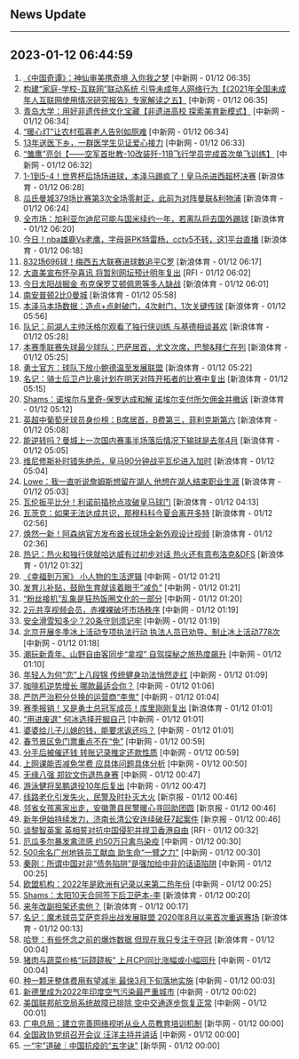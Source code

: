 ## News Update
---
2023-01-12 06:44:59
---
1. <a target="_blank" href="http://www.chinanews.com//cul/2023/01-12/9933135.shtml">《中国奇谭》：神仙审美携奇境 入你我之梦</a> [中新网 - 01/12 06:35]
2. <a target="_blank" href="http://www.chinanews.com//sh/2023/01-12/9933134.shtml">构建“家庭-学校-互联网”联动系统 引导未成年人网络行为【《2021年全国未成年人互联网使用情况研究报告》专家解读之五】</a> [中新网 - 01/12 06:35]
3. <a target="_blank" href="http://www.chinanews.com//cul/2023/01-12/9933133.shtml">青岛大学：用好非遗传统文化宝藏【非遗进高校 探索美育新模式】</a> [中新网 - 01/12 06:34]
4. <a target="_blank" href="http://www.chinanews.com//sh/2023/01-12/9933132.shtml">“暖心灯”让农村孤寡老人告别如厕难</a> [中新网 - 01/12 06:34]
5. <a target="_blank" href="http://www.chinanews.com//sh/2023/01-12/9933131.shtml">13年送医下乡，一群医学生见证爱心接力</a> [中新网 - 01/12 06:33]
6. <a target="_blank" href="http://www.chinanews.com//gn/2023/01-12/9933130.shtml">“雏鹰”亮剑【——空军首批教-10改装歼-11B飞行学员完成首次单飞训练】</a> [中新网 - 01/12 06:32]
7. <a target="_blank" href="https://k.sina.cn/article_1436416680_559dfaa8001015rdt.html?from=sports&subch=global">1-1到5-4！世界杯后场场进球，本泽马踢疯了！皇马杀进西超杯决赛</a> [新浪体育 - 01/12 06:28]
8. <a target="_blank" href="https://k.sina.cn/article_2018499075_784fda0302001kxn9.html?from=sports&subch=osport">瓜氏曼城379场比赛第3次全场零射正，此前为对阵曼联&利物浦</a> [新浪体育 - 01/12 06:24]
9. <a target="_blank" href="https://k.sina.cn/article_2018499075_784fda0302001kxn5.html?from=sports&subch=osport">全市场：加利亚尔迪尼可能与国米续约一年，若离队将去国外踢球</a> [新浪体育 - 01/12 06:20]
10. <a target="_blank" href="https://k.sina.cn/article_1685707867_6479dc5b001019tj1.html?from=sports&subch=nba">今日！nba雄鹿Vs老鹰，字母哥PK特雷杨，cctv5不转，这1平台直播</a> [新浪体育 - 01/12 06:18]
11. <a target="_blank" href="https://k.sina.cn/article_2018499075_784fda0302001kxn3.html?from=sports&subch=osport">832场696球！梅西五大联赛进球数追平C罗</a> [新浪体育 - 01/12 06:17]
12. <a target="_blank" href="https://www.rfi.fr/cn/%E5%9B%BD%E9%99%85%E6%8A%A5%E9%81%93/20230111-%E4%B8%96%E5%8D%AB%E5%AF%BB%E6%B1%82%E4%B8%AD%E5%9B%BD%E5%88%86%E4%BA%AB%E6%9B%B4%E5%A4%9A%E7%96%AB%E6%83%85%E6%95%B0%E6%8D%AE-%E7%A7%B0%E8%B5%9E%E7%BE%8E%E5%9B%BD%E9%98%B2%E7%96%AB%E6%9E%81%E5%85%B6%E9%80%8F%E6%98%8E">大直美宣布怀孕喜讯 将暂别网坛预计明年复出</a> [RFI - 01/12 06:02]
13. <a target="_blank" href="https://k.sina.cn/article_2018499075_784fda0302001kxmp.html?from=sports&subch=osport">今日太阳战掘金 布克保罗艾顿佩恩等多人缺战</a> [新浪体育 - 01/12 06:01]
14. <a target="_blank" href="https://k.sina.cn/article_2018499075_784fda0304001kxmn.html?from=sports&subch=osport">南安普顿2比0曼城</a> [新浪体育 - 01/12 05:58]
15. <a target="_blank" href="https://k.sina.cn/article_2018499075_784fda0302001kxmk.html?from=sports&subch=osport">本泽马本场数据：造点+点射破门，4次射门，1次关键传球</a> [新浪体育 - 01/12 05:56]
16. <a target="_blank" href="https://k.sina.cn/article_2018499075_784fda0302001kxm3.html?from=sports&subch=osport">队记：前湖人主帅沃格尔观看了独行侠训练 与基德相谈甚欢</a> [新浪体育 - 01/12 05:28]
17. <a target="_blank" href="https://k.sina.cn/article_2018499075_784fda0302001kxm2.html?from=sports&subch=osport">本赛季联赛失球最少球队：巴萨居首，尤文次席，巴黎&拜仁在列</a> [新浪体育 - 01/12 05:25]
18. <a target="_blank" href="https://k.sina.cn/article_2018499075_784fda0302001kxm1.html?from=sports&subch=osport">勇士官方：球队下放小鲍德温至发展联盟</a> [新浪体育 - 01/12 05:22]
19. <a target="_blank" href="https://k.sina.cn/article_2018499075_784fda0302001kxlz.html?from=sports&subch=osport">名记：骑士后卫卢比奥计划在明天对阵开拓者的比赛中复出</a> [新浪体育 - 01/12 05:15]
20. <a target="_blank" href="https://k.sina.cn/article_2018499075_784fda0302001kxly.html?from=sports&subch=osport">Shams：诺埃尔与里奇-保罗达成和解 诺埃尔支付所欠佣金并撤诉</a> [新浪体育 - 01/12 05:12]
21. <a target="_blank" href="https://k.sina.cn/article_2018499075_784fda0302001kxlx.html?from=sports&subch=osport">英超中葡萄牙球员身价榜：B席居首，B费第三，菲利克斯第六</a> [新浪体育 - 01/12 05:08]
22. <a target="_blank" href="https://k.sina.cn/article_2018499075_784fda0302001kxlv.html?from=sports&subch=osport">能逆转吗？曼城上一次国内赛事半场落后情况下输球是去年4月</a> [新浪体育 - 01/12 05:05]
23. <a target="_blank" href="https://k.sina.cn/article_2018499075_784fda0302001kxlt.html?from=sports&subch=osport">维尼修斯补时错失绝杀，皇马90分钟战平瓦伦进入加时</a> [新浪体育 - 01/12 05:04]
24. <a target="_blank" href="https://k.sina.cn/article_2018499075_784fda0302001kxlq.html?from=sports&subch=osport">Lowe：我一直听说詹姆斯想留在湖人 他想在湖人结束职业生涯</a> [新浪体育 - 01/12 05:03]
25. <a target="_blank" href="https://k.sina.cn/article_2018499075_784fda0302001kxl4.html?from=sports&subch=osport">瓦伦扳平比分！利诺前插抢点攻破皇马球门</a> [新浪体育 - 01/12 04:13]
26. <a target="_blank" href="https://k.sina.cn/article_2018499075_784fda0302001kxkv.html?from=sports&subch=osport">瓦茨克：如果无法达成共识，那穆科科今夏会离开多特</a> [新浪体育 - 01/12 02:56]
27. <a target="_blank" href="https://k.sina.cn/article_2018499075_m784fda0302001kxkr.html?from=sports&subch=osport">焕然一新！阿森纳官方发布酋长球场全新外观设计视频</a> [新浪体育 - 01/12 02:36]
28. <a target="_blank" href="https://k.sina.cn/article_2018499075_784fda0302001kxkb.html?from=sports&subch=osport">热记：热火和独行侠就哈达威有过初步对话 热火还有意布洛克&DFS</a> [新浪体育 - 01/12 01:32]
29. <a target="_blank" href="http://www.chinanews.com//cul/2023/01-12/9933128.shtml">《幸福到万家》 小人物的生活逻辑</a> [中新网 - 01/12 01:21]
30. <a target="_blank" href="http://www.chinanews.com//sh/2023/01-12/9933129.shtml">发育儿补贴，鼓励生育就该着眼于“减负”</a> [中新网 - 01/12 01:21]
31. <a target="_blank" href="http://www.chinanews.com//cul/2023/01-12/9933127.shtml">“粉丝接机”乱象是狂热饭圈文化的一部分</a> [中新网 - 01/12 01:20]
32. <a target="_blank" href="http://www.chinanews.com//sh/2023/01-12/9933125.shtml">2元共享视频会员，赤裸裸破坏市场秩序</a> [中新网 - 01/12 01:19]
33. <a target="_blank" href="http://www.chinanews.com//ty/2023/01-12/9933126.shtml">安全滑雪知多少？20条守则须记牢</a> [中新网 - 01/12 01:19]
34. <a target="_blank" href="http://www.chinanews.com//sh/2023/01-12/9933124.shtml">北京开展冬季冰上活动专项执法行动 执法人员已劝导、制止冰上活动778次</a> [中新网 - 01/12 01:18]
35. <a target="_blank" href="http://www.chinanews.com//sh/2023/01-12/9933123.shtml">潮玩新青年、山野自由客同步“拿捏” 自驾探秘之旅热度飙升</a> [中新网 - 01/12 01:10]
36. <a target="_blank" href="http://www.chinanews.com//ty/2023/01-12/9933122.shtml">年轻人为何“恋”上八段锦 传统健身功法悄然走红</a> [中新网 - 01/12 01:09]
37. <a target="_blank" href="http://www.chinanews.com//sh/2023/01-12/9933121.shtml">咖啡机逆势增长 哪款最适合你？</a> [中新网 - 01/12 01:06]
38. <a target="_blank" href="http://www.chinanews.com//cj/2023/01-12/9933120.shtml">严防严治积分兑换的运营商“李鬼”</a> [中新网 - 01/12 01:04]
39. <a target="_blank" href="https://k.sina.cn/article_5450541155_144e0a8630270111a9.html?from=sports&subch=osport">赛季报销！又是勇士总冠军成员！库里刚刚复出</a> [新浪体育 - 01/12 01:01]
40. <a target="_blank" href="http://www.chinanews.com//cul/2023/01-12/9933119.shtml">“用进废退” 何冰选择开掘自己</a> [中新网 - 01/12 01:01]
41. <a target="_blank" href="http://www.chinanews.com//sh/2023/01-12/9933118.shtml">婆婆给儿子儿媳的钱，能要求返还吗？</a> [中新网 - 01/12 01:01]
42. <a target="_blank" href="http://www.chinanews.com//cj/2023/01-12/9933116.shtml">春节景区免门票重点不在“免”</a> [中新网 - 01/12 00:59]
43. <a target="_blank" href="http://www.chinanews.com//sh/2023/01-12/9933117.shtml">分手后被催还钱 转账记录推定还款性质</a> [中新网 - 01/12 00:59]
44. <a target="_blank" href="http://www.chinanews.com//sh/2023/01-12/9933115.shtml">上网课能否减免学费 应具体问题具体分析</a> [中新网 - 01/12 00:50]
45. <a target="_blank" href="http://www.chinanews.com//ty/2023/01-12/9933114.shtml">无缘八强 郑钦文伤退热身赛</a> [中新网 - 01/12 00:47]
46. <a target="_blank" href="http://www.chinanews.com//ty/2023/01-12/9933113.shtml">游泳健将吴鹏退役10年后复出</a> [中新网 - 01/12 00:47]
47. <a target="_blank" href="https://www.bjnews.com.cn/detail-1673455585168190.html">线路老化引发失火，民警及时扑灭大火</a> [新京报 - 01/12 00:46]
48. <a target="_blank" href="https://www.bjnews.com.cn/detail-1673455581168189.html">邻省女孩离家出走，安徽萧县民警暖心寻回助团圆</a> [新京报 - 01/12 00:46]
49. <a target="_blank" href="https://www.bjnews.com.cn/detail-1673455578168188.html">新年伊始持续发力，济南长清公安连续破获7起案件</a> [新京报 - 01/12 00:46]
50. <a target="_blank" href="https://www.rfi.fr/cn/%E8%B4%A2%E7%BB%8F%E5%BF%AB%E8%AE%AF/20230111-%E5%B8%82%E5%9C%BA%E5%AF%B9%E7%BE%8E%E4%B8%AD%E4%B9%90%E8%A7%82-%E6%AC%A7%E6%B4%B2%E8%82%A1%E5%B8%82%E6%94%B6%E7%BA%A2">谈黎智英案 英相誓对抗中国侵犯并捍卫香港自由</a> [RFI - 01/12 00:32]
51. <a target="_blank" href="http://www.chinanews.com//shipin/cns-d/2023/01-12/news948214.shtml">厄瓜多尔暴发禽流感 约50万只禽鸟染疫</a> [中新网 - 01/12 00:30]
52. <a target="_blank" href="http://www.chinanews.com//shipin/cns-d/2023/01-12/news948215.shtml">500余名广州地铁员工献血 助生命“一臂之力”</a> [中新网 - 01/12 00:30]
53. <a target="_blank" href="http://www.chinanews.com//gn/2023/01-12/9933109.shtml">秦刚：所谓中国对非“债务陷阱”是强加给中非的话语陷阱</a> [中新网 - 01/12 00:25]
54. <a target="_blank" href="http://www.chinanews.com//shipin/cns-d/2023/01-12/news948213.shtml">欧盟机构：2022年是欧洲有记录以来第二热年份</a> [中新网 - 01/12 00:25]
55. <a target="_blank" href="https://k.sina.cn/article_2018499075_784fda0302001kxjx.html?from=sports&subch=osport">Shams：太阳10天合同签下后卫萨本-李</a> [新浪体育 - 01/12 00:20]
56. <a target="_blank" href="https://k.sina.cn/article_2018499075_784fda0304001kxjy.html?from=sports&subch=osport">来年改副担架还卖他？</a> [新浪体育 - 01/12 00:17]
57. <a target="_blank" href="https://k.sina.cn/article_2018499075_784fda0302001kxjt.html?from=sports&subch=osport">名记：魔术球员艾萨克将出战发展联盟 2020年8月以来首次重返赛场</a> [新浪体育 - 01/12 00:13]
58. <a target="_blank" href="https://k.sina.cn/article_2018499075_784fda0302001kxjs.html?from=sports&subch=osport">哈登：有些怀念之前的爆炸数据 但现在我只专注于夺冠</a> [新浪体育 - 01/12 00:04]
59. <a target="_blank" href="http://www.chinanews.com//cj/2023/01-12/9933103.shtml">猪肉与蔬菜价格“玩跷跷板” 上月CPI同比涨幅或小幅回升</a> [中新网 - 01/12 00:04]
60. <a target="_blank" href="http://www.chinanews.com//cj/2023/01-12/9933101.shtml">种一颗牙整体费用有望减半 最快3月下旬落地实施</a> [中新网 - 01/12 00:03]
61. <a target="_blank" href="http://www.chinanews.com//gj/2023/01-12/9933106.shtml">新德里成为2022年印度空气污染最严重城市</a> [中新网 - 01/12 00:02]
62. <a target="_blank" href="http://www.chinanews.com//gj/2023/01-12/9933105.shtml">美国联邦航空局系统故障已排除 空中交通逐步恢复正常</a> [中新网 - 01/12 00:01]
63. <a target="_blank" href="http://www.news.cn/politics/2023-01/12/c_1129275386.htm">广电总局：建立完善网络视听从业人员教育培训机制</a> [新华网 - 01/12 00:00]
64. <a target="_blank" href="http://www.chinanews.com//gn/2023/01-12/9933104.shtml">全国政协党组召开会议 汪洋主持并讲话</a> [中新网 - 01/12 00:00]
65. <a target="_blank" href="http://www.news.cn/politics/2023-01/12/c_1129275371.htm">一“宇”道破｜中国抗疫的“五字诀”</a> [新华网 - 01/12 00:00]
